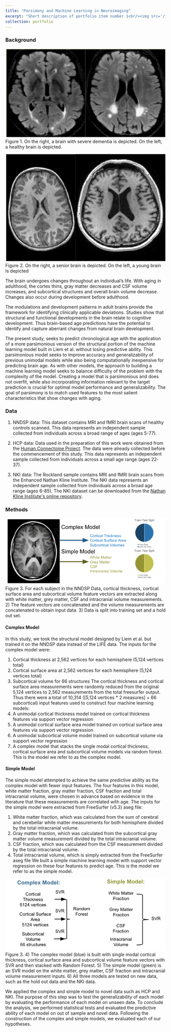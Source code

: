 ```yaml
---
title: "Parsimony and Machine Learning in Neuroimaging"
excerpt: "Short description of portfolio item number 1<br/><img src='/images/portfolioOne.png'>"
collection: portfolio
---
```


### Background

![Brain Scan](/images/brainScanOne.png "Figure 1")
Figure 1. On the right, a brain with severe dementia is depicted. On the left, a healthy brain is depicted.

![Brain Scan](/images/brainScanTwo.png "Figure 2")
Figure 2. On the right, a senior brain is depicted. On the left, a young brain Is depicted

The brain undergoes changes throughout an individual’s life. With aging in adulthood, the cortex thins, gray matter decreases and CSF volume increases, and subcortical structures and overall brain volume decrease. Changes also occur during development before adulthood.

The modulations and development patterns in adult brains provide the framework for identifying clinically applicable deviations. Studies show that structural and functional developments in the brain relate to cognitive development. Thus brain-based age predictions have the potential to identify and capture aberrant changes from natural brain development.

The present study, seeks to predict chronological age with the application of a more parsimonious version of the structural portion of the machine learning model built in Liem et al. without losing predictive ability. This parsimonious model seeks to improve accuracy and generalizability of previous unimodal models while also being computationally inexpensive for predicting brain age. As with other models, the approach to building a machine learning model seeks to balance difficulty of the problem with the complexity of the model. Creating a model that is parsimonious and does not overfit, while also incorporating information relevant to the target prediction is crucial for optimal model performance and generalizability. The goal of parsimony is to match used features to the most salient characteristics that show changes with aging.

### Data

1. NNDSP data: This dataset contains MRI and fMRI brain scans of healthy controls scanned. This data represents an independent sample collected from individuals across a broad range of ages (ages 5-77). 

2. HCP data: Data used in the preparation of this work were obtained from the [Human Connectome Project](http://www.humanconnectomeproject.org/). The data were already collected before the commencement of this study. This data represents an independent sample collected from individuals across a small age range (ages 22-37).

3. NKI data: The Rockland sample contains MRI and fMRI brain scans from the Enhanced Nathan Kline Institute. The NKI data represents an independent sample collected from individuals across a broad age range (ages 6-85). The NKI dataset can be downloaded from the [Nathan Kline Institute's online repository](http://fcon_1000.projects.nitrc.org/indi/enhanced/data.html}{http://fcon-1000.projects.nitrc.org/indi/enhanced/data.html).

### Methods

![Method](/images/methodOne.png "Figure 3")
Figure 3. For each subject in the NNDSP Data, cortical thickness, cortical surface area and subcortical volume feature vectors are extracted along with white matter, grey matter, CSF and intracranial volume measurements. 2) The feature vectors are concatenated and the volume measurements are concatenated to obtain input data. 3) Data is split into training set and a hold out set. 

#### Complex Model
In this study, we took the structural model designed by Liem et al. but trained it on the NNDSP data instead of the LIFE data. The inputs for the complex model were:
1. Cortical thickness at 2,562 vertices for each hemisphere (5,124 vertices total)
2. Cortical surface area at 2,562 vertices for each hemisphere (5,124 vertices total)
3. Subcortical volume for 66 structures
The cortical thickness and cortical surface area measurements were randomly reduced from the original 5,124 vertices to 2,562 measurements from the total freesurfer output.  Thus there were a total of 10,314 ([5,124 vertices * 2 measures] + 66 subcortical) input features used to construct four machine learning models:
1. A unimodal cortical thickness model trained on cortical thickness features via support vector regression
2. A unimodal cortical surface area model trained on cortical surface area features via support vector regression
3. A unimodal subcortical volume model trained on subcortical volume via support vector regression
4. A complex model that stacks the single modal cortical thickness, cortical surface area and subcortical volume models via random forest. This is the model we refer to as the complex model. 

#### Simple Model
The simple model attempted to achieve the same predictive ability as the complex model with fewer input features. The four features in this model, white matter fraction, gray matter fraction, CSF fraction and total intracranial volume, were chosen in advance based on evidence in the literature that these measurements are correlated with age. The inputs for the simple model were extracted from FreeSurfer (v5.3) aseg file:
1. White matter fraction, which was calculated from the sum of cerebral and cerebellar white matter measurements for both hemisphere divided by the total intracranial volume.
2. Gray matter fraction, which was calculated from the subcortical gray matter volume measurement divided by the total intracranial volume.
3. CSF fraction, which was calculated from the CSF measurement divided by the total intracranial volume.
4. Total intracranial volume, which is simply extracted from the FreeSurfer aseg file
We built a simple machine learning model with support vector regression on these four features to predict age. This is the model we refer to as the simple model.

![Method](/images/methodTwo.png "Figure 4")
Figure 3. 4) The complex model (blue) is built with single modal cortical thickness, cortical surface area and subcortical volume feature vectors with SVR and then stacked with Random Forest. 5) The simple model (green) is an SVR model on the white matter, grey matter, CSF fraction and intracranial volume measurement inputs. 6) All three models are tested on new data, such as the hold out data and the NKI data.

We applied the complex and simple model to novel data such as HCP and NKI. The purpose of this step was to test the generalizability of each model by evaluating the performance of each model on unseen data. To conclude the analysis, we performed statistical tests and evaluated the predictive ability of each model on out of sample and novel data. Following the construction of the complex and simple models, we evaluated each of our hypotheses. 
